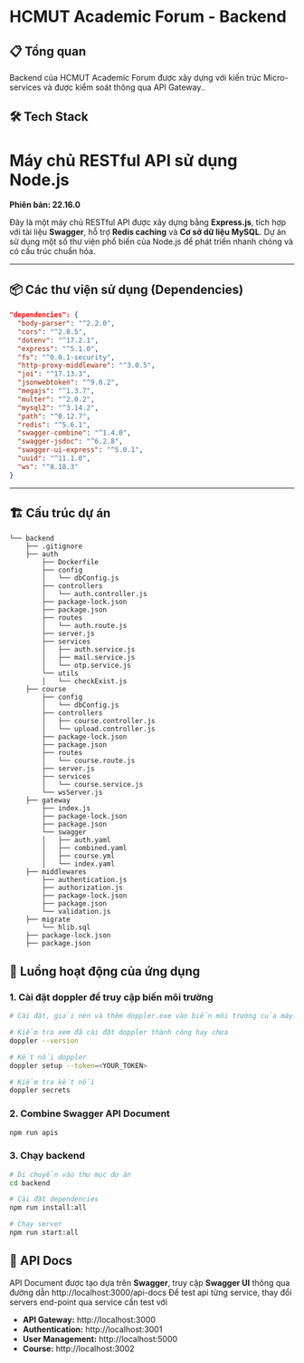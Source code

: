 # HCMUT Academic Forum - Backend

## 📋 Tổng quan

Backend của HCMUT Academic Forum được xây dựng với kiến trúc Micro-services và được kiểm soát thông qua API Gateway..

## 🛠️ Tech Stack

# Máy chủ RESTful API sử dụng Node.js

**Phiên bản: 22.16.0**

Đây là một máy chủ RESTful API được xây dựng bằng **Express.js**, tích hợp với tài liệu **Swagger**, hỗ trợ **Redis caching** và **Cơ sở dữ liệu MySQL**. Dự án sử dụng một số thư viện phổ biến của Node.js để phát triển nhanh chóng và có cấu trúc chuẩn hóa.

---
## 📦 Các thư viện sử dụng (Dependencies)

```json
"dependencies": {
  "body-parser": "^2.2.0",
  "cors": "^2.8.5",
  "dotenv": "^17.2.1",
  "express": "^5.1.0",
  "fs": "^0.0.1-security",
  "http-proxy-middleware": "^3.0.5",
  "joi": "^17.13.3",
  "jsonwebtoken": "^9.0.2",
  "megajs": "^1.3.7",
  "multer": "^2.0.2",
  "mysql2": "^3.14.2",
  "path": "^0.12.7",
  "redis": "^5.6.1",
  "swagger-combine": "^1.4.0",
  "swagger-jsdoc": "^6.2.8",
  "swagger-ui-express": "^5.0.1",
  "uuid": "^11.1.0",
  "ws": "^8.18.3"
}
```
---

## 🏗️ Cấu trúc dự án

```
└── backend
    ├── .gitignore
    ├── auth
        ├── Dockerfile
        ├── config
        │   └── dbConfig.js
        ├── controllers
        │   └── auth.controller.js
        ├── package-lock.json
        ├── package.json
        ├── routes
        │   └── auth.route.js
        ├── server.js
        ├── services
        │   ├── auth.service.js
        │   ├── mail.service.js
        │   └── otp.service.js
        └── utils
        │   └── checkExist.js
    ├── course
        ├── config
        │   └── dbConfig.js
        ├── controllers
        │   ├── course.controller.js
        │   └── upload.controller.js
        ├── package-lock.json
        ├── package.json
        ├── routes
        │   └── course.route.js
        ├── server.js
        ├── services
        │   └── course.service.js
        └── wsServer.js
    ├── gateway
        ├── index.js
        ├── package-lock.json
        ├── package.json
        └── swagger
        │   ├── auth.yaml
        │   ├── combined.yaml
        │   ├── course.yml
        │   └── index.yaml
    ├── middlewares
        ├── authentication.js
        ├── authorization.js
        ├── package-lock.json
        ├── package.json
        └── validation.js
    ├── migrate
        └── hlib.sql
    ├── package-lock.json
    ├── package.json

```

## 🔄 Luồng hoạt động của ứng dụng
### 1. Cài đặt doppler để truy cập biến môi trường
```bash
# Cài đặt, giải nén và thêm doppler.exe vào biến môi trường của máy: https://github.com/DopplerHQ/cli/releases/tag/3.75.1

# Kiểm tra xem đã cài đặt doppler thành công hay chưa
doppler --version

# Kết nối doppler
doppler setup --token=<YOUR_TOKEN>

# Kiểm tra kết nối
doppler secrets
```
### 2. Combine Swagger API Document
```bash
npm run apis
```

### 3. Chạy backend
```bash
# Di chuyển vào thư mục dự án
cd backend

# Cài đặt dependencies
npm run install:all

# Chạy server
npm run start:all
```

## 🤖 API Docs
API Document được tạo dựa trên **Swagger**, truy cập **Swagger UI** thông qua đường dẫn http://localhost:3000/api-docs
Để test api từng service, thay đổi servers end-point qua service cần test với
- **API Gateway:** http://localhost:3000
- **Authentication:** http://localhost:3001
- **User Management:** http://localhost:5000
- **Course:** http://localhost:3002

